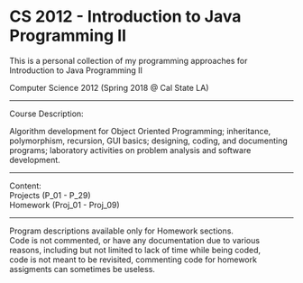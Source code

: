# CS 2012 - Introduction to Java Programming II

This is a personal collection of my programming approaches for Introduction to Java Programming II

Computer Science 2012 (Spring 2018 @ Cal State LA)
****************************************************************************************************************************

Course Description:

Algorithm development for Object Oriented Programming; inheritance, polymorphism, recursion, 
GUI basics; designing, coding, and documenting programs; laboratory activities on problem analysis 
and software development.

****************************************************************************************************************************

Content:<br>
Projects (P_01 - P_29)<br>
Homework (Proj_01 - Proj_09)<br>

****************************************************************************************************************************
Program descriptions available only for Homework sections.<br>
Code is not commented, or have any documentation due to various reasons, including but not limited to lack of time while being coded,<br>
code is not meant to be revisited, commenting code for homework assigments can sometimes be useless. 
